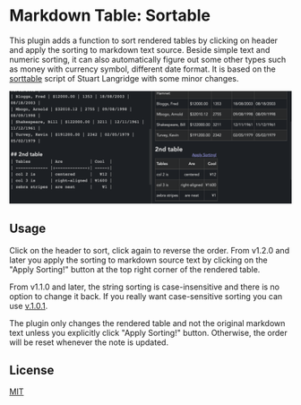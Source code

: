 # Markdown Table: Sortable

This plugin adds a function to sort rendered tables by clicking on header and apply the sorting to markdown text source.
Beside simple text and numeric sorting, it can also automatically figure out some other types such as money with currency symbol, different date format.
It is based on the [sorttable](https://www.kryogenix.org/code/browser/sorttable/) script of Stuart Langridge with some minor changes.

![Preview](https://raw.githubusercontent.com/hieuthi/joplin-plugin-markdown-table-sortable/main/docs/preview-v1.2.0.png)

## Usage

Click on the header to sort, click again to reverse the order. From v1.2.0 and later you apply the sorting to markdown source text by clicking on the "Apply Sorting!" button at the top right corner of the rendered table.

From v1.1.0 and later, the string sorting is case-insensitive and there is no option to change it back.
If you really want case-sensitive sorting you can use [v.1.0.1](https://github.com/hieuthi/joplin-plugin-markdown-table-sortable/releases/tag/v1.0.1).

The plugin only changes the rendered table and not the original markdown text unless you explicitly click "Apply Sorting!" button. Otherwise, the order will be reset whenever the note is updated.

## License
[MIT](https://raw.githubusercontent.com/hieuthi/joplin-plugin-markdown-table-sortable/main/LICENSE)